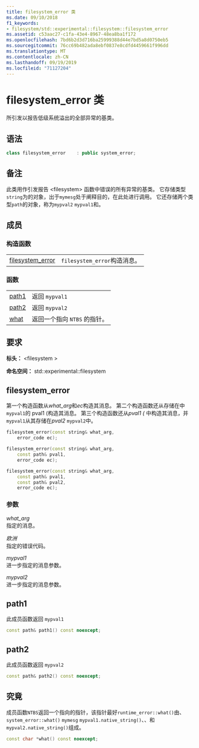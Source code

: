 ```yaml
---
title: filesystem_error 类
ms.date: 09/10/2018
f1_keywords:
- filesystem/std::experimental::filesystem::filesystem_error
ms.assetid: c53aac27-c1fa-43e4-8967-48ea8ba1f172
ms.openlocfilehash: 7bd6b2d3d716ba25999388d44e7bd5a8d0750eb5
ms.sourcegitcommit: 76cc69b482ada8ebf0837e8cdfd4459661f996dd
ms.translationtype: MT
ms.contentlocale: zh-CN
ms.lasthandoff: 09/19/2019
ms.locfileid: "71127204"
---
```

# <a name="filesystem_error-class"></a>filesystem_error 类

所引发以报告低级系统溢出的全部异常的基类。

## <a name="syntax"></a>语法

```cpp
class filesystem_error    : public system_error;
```

## <a name="remarks"></a>备注

此类用作引发报告 \<filesystem> 函数中错误的所有异常的基类。 它存储类型`string`为的对象，出于`mymesg`处于阐释目的，在此处进行调用。 它还存储两个类型`path`的对象，称为`mypval2` `mypval1`和。

## <a name="members"></a>成员

### <a name="constructors"></a>构造函数

|||
|-|-|
|[filesystem_error](#filesystem_error)|`filesystem_error`构造消息。|

### <a name="functions"></a>函数

|||
|-|-|
|[path1](#path1)|返回 `mypval1`|
|[path2](#path2)|返回 `mypval2`|
|[what](#what)|返回一个指向 `NTBS` 的指针。|

## <a name="requirements"></a>要求

**标头：** \<filesystem >

**命名空间：** std::experimental::filesystem

## <a name="filesystem_error"></a>filesystem_error

第一个构造函数从*what_arg*和*ec*构造其消息。 第二个构造函数还从存储在中`mypval1`的 pval1 (构造其消息。 第三个构造函数还从*pval1 (* 中构造其消息，并`mypval1`从其存储在*pval2* `mypval2`中。

```cpp
filesystem_error(const string& what_arg,
    error_code ec);

filesystem_error(const string& what_arg,
    const path& pval1,
    error_code ec);

filesystem_error(const string& what_arg,
    const path& pval1,
    const path& pval2,
    error_code ec);
```

### <a name="parameters"></a>参数

*what_arg*\
指定的消息。

*欧洲*\
指定的错误代码。

*mypval1*\
进一步指定的消息参数。

*mypval2*\
进一步指定的消息参数。

## <a name="path1"></a>path1

此成员函数返回 `mypval1`

```cpp
const path& path1() const noexcept;
```

## <a name="path2"></a>path2

此成员函数返回 `mypval2`

```cpp
const path& path2() const noexcept;
```

## <a name="what"></a>究竟

成员函数`NTBS`返回一个指向的指针，该指针最好`runtime_error::what()`由、 `system_error::what()` `mymesg` `mypval1.native_string()`、、和`mypval2.native_string()`组成。

```cpp
const char *what() const noexcept;
```

